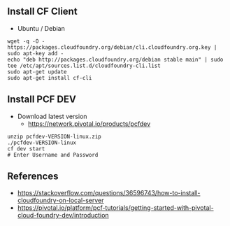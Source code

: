 ## Install CF Client
* Ubuntu / Debian
```
wget -q -O - https://packages.cloudfoundry.org/debian/cli.cloudfoundry.org.key | sudo apt-key add -
echo "deb http://packages.cloudfoundry.org/debian stable main" | sudo tee /etc/apt/sources.list.d/cloudfoundry-cli.list
sudo apt-get update
sudo apt-get install cf-cli
```

## Install PCF DEV
* Download latest version
  * https://network.pivotal.io/products/pcfdev
```
unzip pcfdev-VERSION-linux.zip
./pcfdev-VERSION-linux
cf dev start
# Enter Username and Password
```


## References
* https://stackoverflow.com/questions/36596743/how-to-install-cloudfoundry-on-local-server
* https://pivotal.io/platform/pcf-tutorials/getting-started-with-pivotal-cloud-foundry-dev/introduction

